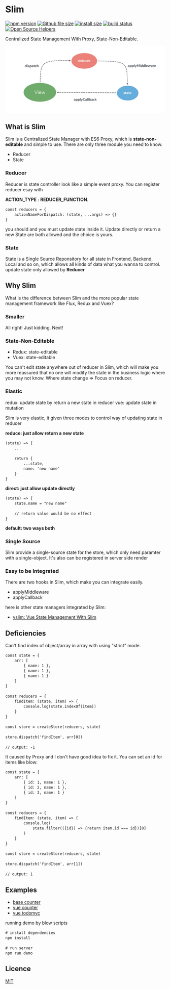 # Slim

[![npm version](https://img.shields.io/npm/v/hajax.svg)](https://www.npmjs.org/package/slim)
[![Github file size](https://img.shields.io/github/size/Bennnis/HAjax/release/dist/xxx.js.svg)](https://github.com/Bennnis/HAjax/blob/master/release/dist/hx.min.js)
[![install size](https://packagephobia.now.sh/badge?p=hajax)](https://packagephobia.now.sh/result?p=slim)
[![build status](https://travis-ci.org/Bennnis/HAjax.svg?branch=master)](https://travis-ci.org/bennnis/slim)
[![Open Source Helpers](https://www.codetriage.com/bennnis/hajax/badges/users.svg)](https://www.codetriage.com/bennnis/slim)

Centralized State Management With Proxy, State-Non-Editable.

<img src="./starter/flow.png">

## What is Slim
Slim is a Centralized State Manager with ES6 Proxy, which is **state-non-editable** and simple to use. There are only three module you need to know.

* Reducer
* State

### Reducer
Reducer is state controller look like a simple event proxy. You can register reducer esay with

**ACTION\_TYPE** : **REDUCER\_FUNCTION**.

```
const reducers = {
	actionNameForDispatch: (state, ...args) => {}
}
```

you should and you must update state inside it. Update directly or return a new State are both allowed and the choice is yours.

### State
State is a Single Source Reponsitory for all state in Frontend, Backend, Local and so on, which allows all kinds of data what you wanna to control. update state only allowed by **Reducer**

## Why Slim

What is the difference between Slim and the more popular state management framework like Flux, Redux and Vuex?

### Smaller
All right! Just kidding. Next!

### State-Non-Editable

* Redux: state-editable
* Vuex: state-editable


You can't edit state anywhere out of reducer in Slim, which will make you more reassured that no one will modify the state in the business logic where you may not know. Where state change => Focus on reducer.

### Elastic
redux: update state by return a new state in reducer
vue: update state in mutation

Slim is very elastic, it given three modes to control way of updating state in reducer

**reduce: just allow return a new state**

```
(state) => {
	...

	return {
		...state,
		name: 'new name'
	}
}
```

**direct: just allow update directly**

```
(state) => {
	state.name = "new name"

	// return value would be no effect
}
```

**default: two ways both**

### Single Source
Slim provide a single-source state for the store, which only need paramter with a single-object. It's also can be registered in server side render

### Easy to be Integrated
There are two hooks in Slim, which make you can integrate easily.

* applyMiddleware
* applyCallback

here is other state managers integrated by Slim:

* [vslim: Vue State Management With Slim]()

## Deficiencies

Can't find index of object/array in array with using "strict" mode.

```
const state = {
	arr: [
		{ name: 1 },
		{ name: 1 },
		{ name: 1 }
	]
}

const reducers = {
	findItem: (state, item) => {
		console.log(state.indexOf(item))
	}
}

const store = createStore(reducers, state)

store.dispatch('findItem', arr[0])

// output: -1
```

It caused by Proxy and I don't have good idea to fix it. You can set an id for items like blow:

```
const state = {
	arr: [
		{ id: 1, name: 1 },
		{ id: 2, name: 1 },
		{ id: 3, name: 1 }
	]
}

const reducers = {
	findItem: (state, item) => {
		console.log(
			state.filter(({id}) => {return item.id === id})[0]
		)
	}
}

const store = createStore(reducers, state)

store.dispatch('findItem', arr[1])

// output: 1
```

## Examples

* [base counter]()
* [vue counter]()
* [vue todomvc]()

running demo by blow scripts

```
# install dependencies
npm install

# run server
npm run demo
```

## Licence

[MIT](https://opensource.org/licenses/MIT)
